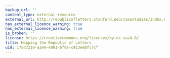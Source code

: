 ```yaml
---
backup_url: ''
content_type: external-resource
external_url: http://republicofletters.stanford.edu/casestudies/index.html
has_external_licence_warning: true
has_external_license_warning: true
is_broken: ''
license: https://creativecommons.org/licenses/by-nc-sa/4.0/
title: Mapping the Republic of Letters
uid: 175d7210-a2e4-4081-bf9a-c413eebfc7cf
---
```

